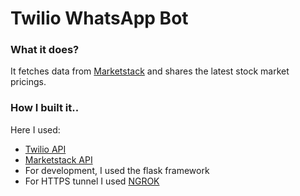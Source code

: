 # Twilio WhatsApp Bot


### What it does?
It fetches data from [Marketstack](https://marketstack.com/) and shares the latest stock market pricings.

### How I built it..
Here I used:
- [Twilio API](https://www.twilio.com) 
- [Marketstack API](https://marketstack.com/)
- For development, I used the flask framework
- For HTTPS tunnel I used [NGROK](https://ngrok.com/)
